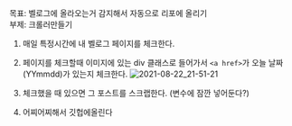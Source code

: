 목표: 벨로그에 올라오는거 감지해서 자동으로 리포에 올리기   
부제: 크롤러만들기

1. 매일 특정시간에 내 벨로그 페이지를 체크한다.

2. 페이지를 체크할때 이미지에 있는 div 클래스로 들어가서 `<a href>`가 오늘 날짜(YYmmdd)가 있는지 체크한다.
 ![2021-08-22_21-51-21](https://user-images.githubusercontent.com/59721293/130355929-269e644c-eafd-4585-84b9-36281a4e0f72.jpg)

3. 체크했을 때 있으면 그 포스트를 스크랩한다. (변수에 잠깐 넣어둔다?)

4. 어찌어찌해서 깃헙에올린다
